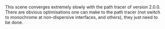 This scene converges extremely slowly with the path tracer of version 2.0.0. There are obvious optimisations one can make to the path tracer (not switch to monochrome at non-dispersive interfaces, and others), they just need to be done.
